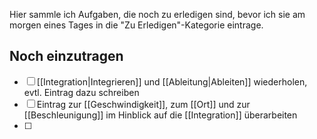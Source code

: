 Hier sammle ich Aufgaben, die noch zu erledigen sind, bevor ich sie am morgen eines Tages in die "Zu Erledigen"-Kategorie eintrage.

## Noch einzutragen

- [ ] [[Integration|Integrieren]] und [[Ableitung|Ableiten]] wiederholen, evtl. Eintrag dazu schreiben
- [ ] Eintrag zur [[Geschwindigkeit]], zum [[Ort]] und zur [[Beschleunigung]] im Hinblick auf die [[Integration]] überarbeiten
- [ ] 